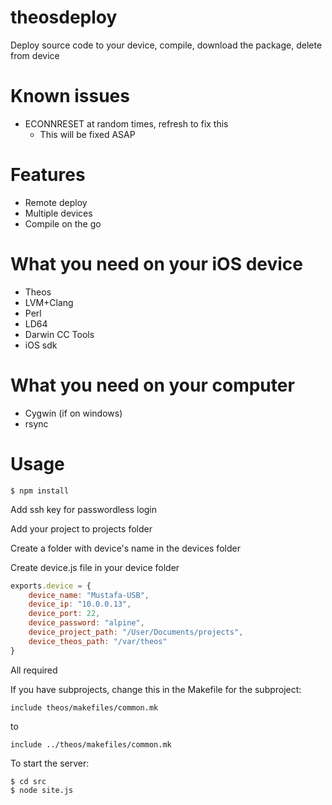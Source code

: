 theosdeploy
===========
Deploy source code to your device, compile, download the package, delete from device

Known issues
============
* ECONNRESET at random times, refresh to fix this
    * This will be fixed ASAP

Features
========
* Remote deploy
* Multiple devices
* Compile on the go

What you need on your iOS device
=============
* Theos
* LVM+Clang
* Perl
* LD64
* Darwin CC Tools
* iOS sdk

What you need on your computer
=============
* Cygwin (if on windows)
* rsync

Usage
=====
```
$ npm install
```

Add ssh key for passwordless login

Add your project to projects folder

Create a folder with device's name in the devices folder

Create device.js file in your device folder
```javascript
exports.device = {
    device_name: "Mustafa-USB",
    device_ip: "10.0.0.13",
    device_port: 22,
    device_password: "alpine",
    device_project_path: "/User/Documents/projects",
    device_theos_path: "/var/theos"
}
```
All required

If you have subprojects, change this in the Makefile for the subproject:
```
include theos/makefiles/common.mk
```

to

```
include ../theos/makefiles/common.mk
```

To start the server:
```
$ cd src
$ node site.js
```
